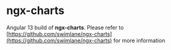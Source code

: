 # ngx-charts

Angular 13 build of **ngx-charts**. Please refer to [https://github.com/swimlane/ngx-charts](https://github.com/swimlane/ngx-charts) for more information
